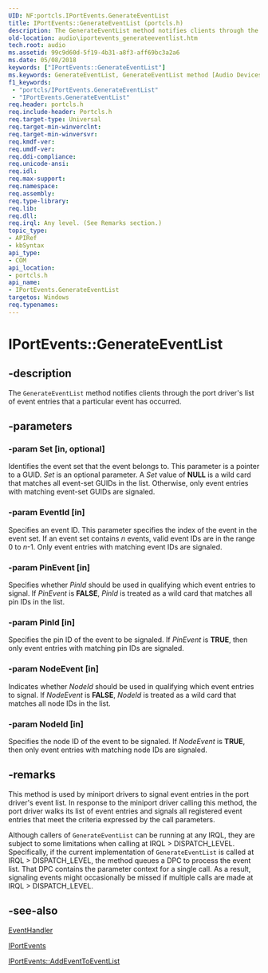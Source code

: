 ```yaml
---
UID: NF:portcls.IPortEvents.GenerateEventList
title: IPortEvents::GenerateEventList (portcls.h)
description: The GenerateEventList method notifies clients through the port driver's list of event entries that a particular event has occurred.
old-location: audio\iportevents_generateeventlist.htm
tech.root: audio
ms.assetid: 99c9d60d-5f19-4b31-a8f3-aff69bc3a2a6
ms.date: 05/08/2018
keywords: ["IPortEvents::GenerateEventList"]
ms.keywords: GenerateEventList, GenerateEventList method [Audio Devices], GenerateEventList method [Audio Devices],IPortEvents interface, IPortEvents interface [Audio Devices],GenerateEventList method, IPortEvents.GenerateEventList, IPortEvents::GenerateEventList, audio.iportevents_generateeventlist, audmp-routines_cc4243f5-90e9-471f-b8f0-aaf0945bddf5.xml, portcls/IPortEvents::GenerateEventList
f1_keywords:
 - "portcls/IPortEvents.GenerateEventList"
 - "IPortEvents.GenerateEventList"
req.header: portcls.h
req.include-header: Portcls.h
req.target-type: Universal
req.target-min-winverclnt: 
req.target-min-winversvr: 
req.kmdf-ver: 
req.umdf-ver: 
req.ddi-compliance: 
req.unicode-ansi: 
req.idl: 
req.max-support: 
req.namespace: 
req.assembly: 
req.type-library: 
req.lib: 
req.dll: 
req.irql: Any level. (See Remarks section.)
topic_type:
- APIRef
- kbSyntax
api_type:
- COM
api_location:
- portcls.h
api_name:
- IPortEvents.GenerateEventList
targetos: Windows
req.typenames: 
---
```


# IPortEvents::GenerateEventList


## -description


The <code>GenerateEventList</code> method notifies clients through the port driver's list of event entries that a particular event has occurred.


## -parameters




### -param Set [in, optional]

Identifies the event set that the event belongs to. This parameter is a pointer to a GUID. <i>Set</i> is an optional parameter. A <i>Set</i> value of <b>NULL</b> is a wild card that matches all event-set GUIDs in the list. Otherwise, only event entries with matching event-set GUIDs are signaled.


### -param EventId [in]

Specifies an event ID. This parameter specifies the index of the event in the event set. If an event set contains <i>n</i> events, valid event IDs are in the range 0 to <i>n</i>-1. Only event entries with matching event IDs are signaled.


### -param PinEvent [in]

Specifies whether <i>PinId</i> should be used in qualifying which event entries to signal. If <i>PinEvent</i> is <b>FALSE</b>, <i>PinId</i> is treated as a wild card that matches all pin IDs in the list.


### -param PinId [in]

Specifies the pin ID of the event to be signaled. If <i>PinEvent</i> is <b>TRUE</b>, then only event entries with matching pin IDs are signaled.


### -param NodeEvent [in]

Indicates whether <i>NodeId</i> should be used in qualifying which event entries to signal. If <i>NodeEvent</i> is <b>FALSE</b>, <i>NodeId</i> is treated as a wild card that matches all node IDs in the list.


### -param NodeId [in]

Specifies the node ID of the event to be signaled. If <i>NodeEvent</i> is <b>TRUE</b>, then only event entries with matching node IDs are signaled.


## -remarks



This method is used by miniport drivers to signal event entries in the port driver's event list. In response to the miniport driver calling this method, the port driver walks its list of event entries and signals all registered event entries that meet the criteria expressed by the call parameters.

Although callers of <code>GenerateEventList</code> can be running at any IRQL, they are subject to some limitations when calling at IRQL > DISPATCH_LEVEL. Specifically, if the current implementation of <code>GenerateEventList</code> is called at IRQL > DISPATCH_LEVEL, the method queues a DPC to process the event list. That DPC contains the parameter context for a single call. As a result, signaling events might occasionally be missed if multiple calls are made at IRQL > DISPATCH_LEVEL.




## -see-also




<a href="https://docs.microsoft.com/windows-hardware/drivers/ddi/portcls/nc-portcls-pcpfnevent_handler">EventHandler</a>



<a href="https://docs.microsoft.com/windows-hardware/drivers/ddi/portcls/nn-portcls-iportevents">IPortEvents</a>



<a href="https://docs.microsoft.com/windows-hardware/drivers/ddi/portcls/nf-portcls-iportevents-addeventtoeventlist">IPortEvents::AddEventToEventList</a>
 

 

